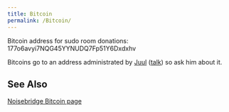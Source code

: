 ```yaml
---
title: Bitcoin
permalink: /Bitcoin/
---
```


Bitcoin address for sudo room donations: 177o6avyi7NQG45YYNUDQ7Fp51Y6Dxdxhv

Bitcoins go to an address administrated by [Juul](/User:Juul "wikilink") ([talk](/User_talk:Juul "wikilink")) so ask him about it.

See Also
--------

[Noisebridge Bitcoin page](https://www.noisebridge.net/wiki/Bitcoin)